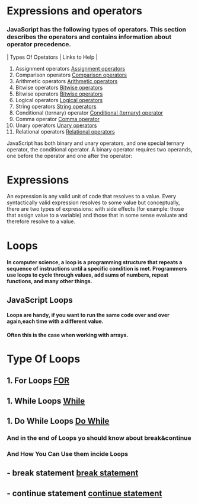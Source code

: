 # Expressions and operators

### JavaScript has the following types of operators. This section describes the operators and contains information about operator precedence.
| Types Of Opetators    |      Links to Help      | 

1. Assignment operators   [Assignment operators](https://www.w3schools.com/js/js_assignment.asp) 
2. Comparison operators  [Comparison operators](https://www.w3schools.com/js/js_comparisons.asp)   
3. Arithmetic operators  [Arithmetic operators](https://www.w3schools.com/js/js_arithmetic.asp) 
4. Bitwise operators  [Bitwise operators](https://www.w3schools.com/js/js_bitwise.asp)  
5. Bitwise operators   [Bitwise operators](https://www.w3schools.com/js/js_bitwise.asp) 
6. Logical operators  [Logical operators](https://www.w3schools.com/js/js_comparisons.asp)   
7. String operators  [String operators](https://www.w3schools.com/js/js_operators.asp) 
8. Conditional (ternary) operator  [Conditional (ternary) operator](https://developer.mozilla.org/en-US/docs/Web/JavaScript/Reference/Operators/Conditional_Operator) 
9. Comma operator   [Comma operator](https://javascript.plainenglish.io/comma-operator-in-javascript-cfe170f5b4d3)  
10. Unary operators  [Unary operators](https://www.digitalocean.com/community/tutorials/javascript-unary-operators-simple-and-useful)   
11. Relational operators  [Relational operators](https://docstore.mik.ua/orelly/webprog/jscript/ch05_05.htm) 

JavaScript has both binary and unary operators, and one special ternary operator, the conditional operator. A binary operator requires two operands, one before the operator and one after the operator:
# Expressions
An expression is any valid unit of code that resolves to a value.
Every syntactically valid expression resolves to some value but conceptually, there are two types of expressions: with side effects (for example: those that assign value to a variable) and those that in some sense evaluate and therefore resolve to a value.

# Loops

#### In computer science, a loop is a programming structure that repeats a sequence of instructions until a specific condition is met. Programmers use loops to cycle through values, add sums of numbers, repeat functions, and many other things.


## JavaScript Loops
#### Loops are handy, if you want to run the same code over and over again,each time with a different value.
#### Often this is the case when working with arrays.

# Type Of Loops

## 1. For Loops     [FOR](https://www.w3schools.com/js/js_loop_for.asp)
## 1. While Loops   [While](https://www.w3schools.com/js/js_loop_while.asp)
## 1. Do While Loops [Do While](https://www.w3schools.com/jsref/jsref_dowhile.asp)

### And in the end of Loops yo should know about break&continue
### And How You Can Use them incide Loops 

## - break statement  [break statement](https://www.w3schools.com/jsref/jsref_break.asp)
## - continue statement  [continue statement](https://www.w3schools.com/jsref/jsref_continue.asp)
